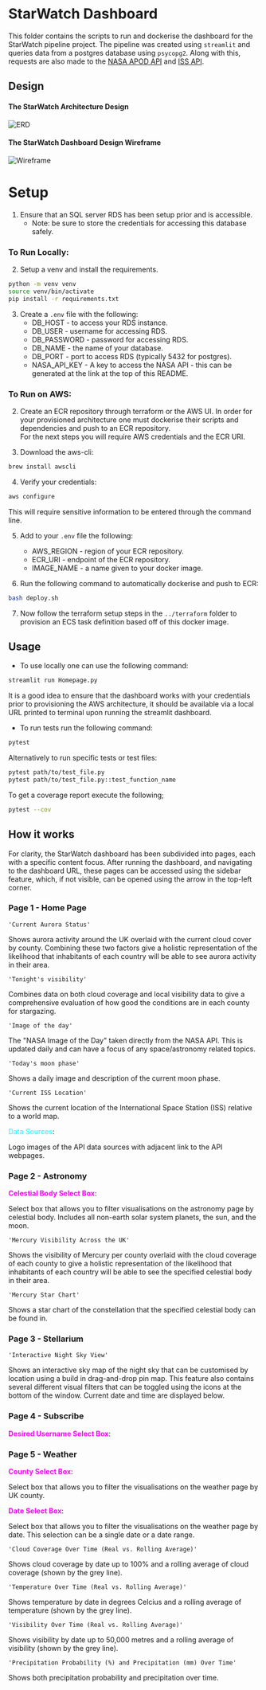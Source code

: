 # StarWatch Dashboard
This folder contains the scripts to run and dockerise the dashboard for the StarWatch pipeline project. The pipeline was created using `streamlit` and queries data from a postgres database using `psycopg2`. Along with this, requests are also made to the [NASA APOD API](https://api.nasa.gov/) and [ISS API](http://open-notify.org/Open-Notify-API/ISS-Location-Now/).

## Design
#### The StarWatch Architecture Design
![ERD](../assets/starwatch_architecture_diagram.png)
#### The StarWatch Dashboard Design Wireframe
![Wireframe](../assets/starwatch_dashboard_wireframe.png) 

# Setup
1. Ensure that an SQL server RDS has been setup prior and is accessible.
    - Note: be sure to store the credentials for accessing this database safely.

### To Run Locally:
2. Setup a venv and install the requirements.
```bash
python -m venv venv
source venv/bin/activate
pip install -r requirements.txt
```
3. Create a `.env` file with the following:
    - DB_HOST - to access your RDS instance.
    - DB_USER - username for accessing RDS.
    - DB_PASSWORD - password for accessing RDS.
    - DB_NAME - the name of your database.
    - DB_PORT - port to access RDS (typically 5432 for postgres).
    - NASA_API_KEY - A key to access the NASA API - this can be generated at the link at the top of this README.

### To Run on AWS:
2. Create an ECR repository through terraform or the AWS UI.
In order for your provisioned architecture one must dockerise their scripts and dependencies and push to an ECR repository.  
For the next steps you will require AWS credentials and the ECR URI.

3. Download the aws-cli:
```bash
brew install awscli
```
4. Verify your credentials:
```bash
aws configure
```
This will require sensitive information to be entered through the command line.

5. Add to your `.env` file the following:
    - AWS_REGION - region of your ECR repository.
    - ECR_URI - endpoint of the ECR repository.
    - IMAGE_NAME - a name given to your docker image.

6. Run the following command to automatically dockerise and push to ECR:
```bash
bash deploy.sh
```
7. Now follow the terraform setup steps in the `../terraform` folder to provision an ECS task definition based off of this docker image.

## Usage
- To use locally one can use the following command:
```bash
streamlit run Homepage.py
```
It is a good idea to ensure that the dashboard works with your credentials prior to provisioning the AWS architecture, it should be available via a local URL printed to terminal upon running the streamlit dashboard.

- To run tests run the following command:
```bash
pytest
```
Alternatively to run specific tests or test files:
```bash
pytest path/to/test_file.py
pytest path/to/test_file.py::test_function_name
```
To get a coverage report execute the following;
```bash
pytest --cov
```

## How it works
For clarity, the StarWatch dashboard has been subdivided into pages, each with a specific content focus. After running the dashboard, and navigating to the dashboard URL, these pages can be accessed using the sidebar feature, which, if not visible, can be opened using the arrow in the top-left corner.

### Page 1 - Home Page
`'Current Aurora Status'`

Shows aurora activity around the UK overlaid with the current cloud cover by county. Combining these two factors give a holistic representation of the likelihood that inhabitants of each country will be able to see aurora activity in their area.

`'Tonight's visibility'`

Combines data on both cloud coverage and local visibility data to give a comprehensive evaluation of how good the conditions are in each county for stargazing.

`'Image of the day'`

The "NASA Image of the Day" taken directly from the NASA API. This is updated daily and can have a focus of any space/astronomy related topics.

`'Today's moon phase'`

Shows a daily image and description of the current moon phase.

`'Current ISS Location'`

Shows the current location of the International Space Station (ISS) relative to a world map.

<span style="color:cyan;">Data Sources</span>:

Logo images of the API data sources with adjacent link to the API webpages.

### Page 2 - Astronomy

<span style="color:magenta;">**Celestial Body Select Box**</span>:

Select box that allows you to filter visualisations on the astronomy page by celestial body. Includes all non-earth solar system planets, the sun, and the moon.

`'Mercury Visibility Across the UK'`

Shows the visibility of Mercury per county overlaid with the cloud coverage of each county to give a holistic representation of the likelihood that inhabitants of each country will be able to see the specified celestial body in their area.

`'Mercury Star Chart'`

Shows a star chart of the constellation that the specified celestial body can be found in.

### Page 3 - Stellarium

`'Interactive Night Sky View'`

Shows an interactive sky map of the night sky that can be customised by location using a build in drag-and-drop pin map. This feature also contains several different visual filters that can be toggled using the icons at the bottom of the window. Current date and time are displayed below.

### Page 4 - Subscribe

<span style="color:magenta;">**Desired Username Select Box**</span>:



### Page 5 - Weather

<span style="color:magenta;">**County Select Box**</span>:

Select box that allows you to filter the visualisations on the weather page by UK county.

<span style="color:magenta;">**Date Select Box**</span>:

Select box that allows you to filter the visualisations on the weather page by date. This selection can be a single date or a date range.

`'Cloud Coverage Over Time (Real vs. Rolling Average)'`

Shows cloud coverage by date up to 100% and a rolling average of cloud coverage (shown by the grey line).

`'Temperature Over Time (Real vs. Rolling Average)'`

Shows temperature by date in degrees Celcius and a rolling average of temperature (shown by the grey line).

`'Visibility Over Time (Real vs. Rolling Average)'`

Shows visibility by date up to 50,000 metres and a rolling average of visibility (shown by the grey line).

`'Precipitation Probability (%) and Precipitation (mm) Over Time'`

Shows both precipitation probability and precipitation over time.

